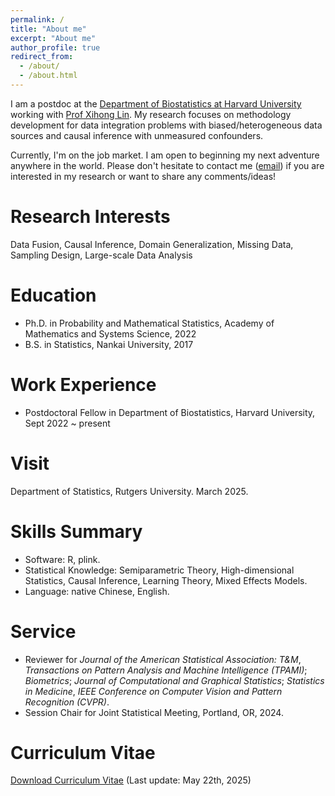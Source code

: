 ```yaml
---
permalink: /
title: "About me"
excerpt: "About me"
author_profile: true
redirect_from: 
  - /about/
  - /about.html
---
```


I am a postdoc at the [Department of Biostatistics at Harvard University]([https://sph.umich.edu/biostat/](https://hsph.harvard.edu/department/biostatistics/)) working with [Prof Xihong Lin]([https://sph.umich.edu/faculty-profiles/dempsey-walter.html] (https://hsph.harvard.edu/profile/xihong-lin/)). My research focuses on methodology development for data integration problems with biased/heterogeneous data sources and causal inference with unmeasured confounders.

Currently, I'm on the job market. I am open to beginning my next adventure anywhere in the world. Please don't hesitate to contact me ([email](mailto:ruoyuwang@hsph.harvard.edu)) if you are interested in my research or want to share any comments/ideas! 

Research Interests
======
Data Fusion, Causal Inference, Domain Generalization, Missing Data, Sampling Design, Large-scale Data Analysis

Education
======
* Ph.D. in Probability and Mathematical Statistics, Academy of Mathematics and Systems Science, 2022
* B.S. in Statistics, Nankai University, 2017

Work Experience
========
* Postdoctoral Fellow in Department of Biostatistics, Harvard University, Sept 2022 ~ present

Visit
=====
Department of Statistics, Rutgers University. March 2025.

Skills Summary
======
* Software: R, plink.
* Statistical Knowledge: Semiparametric Theory, High-dimensional Statistics, Causal Inference, Learning Theory, Mixed Effects Models.
* Language: native Chinese, English.
  
Service
======
* Reviewer for *Journal of the American Statistical Association: T&M*, *Transactions on Pattern Analysis and Machine Intelligence (TPAMI)*; *Biometrics*; *Journal of Computational and Graphical Statistics*; *Statistics in Medicine*,  *IEEE Conference on Computer Vision and Pattern Recognition (CVPR)*.
* Session Chair for Joint Statistical Meeting, Portland, OR, 2024.

Curriculum Vitae 
======
[Download Curriculum Vitae](https://github.com/ruoyuwang-stats/ruoyuwang-stats.github.io/blob/master/CV-Ruoyu.pdf) (Last update: May 22th, 2025)
